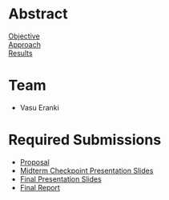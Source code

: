# Abstract


<ins>Objective</ins>  
<ins>Approach</ins>  
<ins>Results</ins>  

# Team

* Vasu Eranki 

# Required Submissions

* [Proposal](proposal)
* [Midterm Checkpoint Presentation Slides](http://)
* [Final Presentation Slides](http://)
* [Final Report](report)

